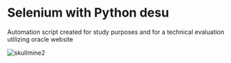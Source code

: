 # Selenium with Python desu
 Automation script created for study purposes and for a technical evaluation utilizing oracle website


![skullmine2](https://user-images.githubusercontent.com/61331185/175195030-0b6cce7a-0c16-4c51-8419-ad587d84c508.png)
